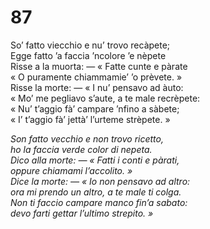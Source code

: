 # 87

So’ fatto viecchio e nu’ trovo recàpete;  
Egge fatto ’a faccia ’ncolore ’e nèpete  
Risse a la muorta: — « Fatte cunte e pàrate  
« O puramente chiammamie’ ’o prèvete. »  
Risse la morte: — « I nu’ pensavo ad àuto:  
« Mo’ me pegliavo s’aute, a te male recrèpete:  
« Nu’ t’aggio fà’ campare ’nfino a sàbete;  
« I’ t’aggio fà’ jettà’ l’urteme strèpete. »

*Son fatto vecchio e non trovo ricetto,  
ho la faccia verde color di nepeta.  
Dico alla morte: — « Fatti i conti e pàrati,  
oppure chiamami l’accolito. »  
Dice la morte: — « Io non pensavo ad altro:  
ora mi prendo un altro, a te male ti colga.  
Non ti faccio campare manco fin’a sabato:  
devo farti gettar l’ultimo strepito. »*


